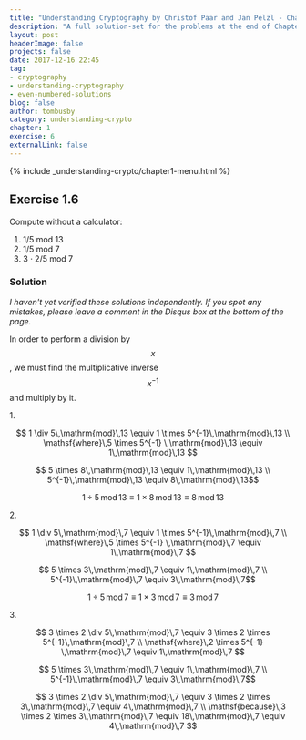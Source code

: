 ```yaml
---
title: "Understanding Cryptography by Christof Paar and Jan Pelzl - Chapter 1 Solutions - Ex1.6"
description: "A full solution-set for the problems at the end of Chapter 1 of Understanding Cryptography"
layout: post
headerImage: false
projects: false
date: 2017-12-16 22:45
tag:
- cryptography
- understanding-cryptography
- even-numbered-solutions
blog: false
author: tombusby
category: understanding-crypto
chapter: 1
exercise: 6
externalLink: false
---
```


{% include _understanding-crypto/chapter1-menu.html %}

## Exercise 1.6

Compute without a calculator:

1. 1/5 mod 13
2. 1/5 mod 7
3. 3 · 2/5 mod 7

### Solution

*I haven't yet verified these solutions independently. If you spot any mistakes, please leave a comment in the Disqus box at the bottom of the page.*

In order to perform a division by $$x$$, we must find the multiplicative inverse $$x^{-1}$$ and multiply by it.

1\.

$$
1 \div 5\,\mathrm{mod}\,13 \equiv 1 \times 5^{-1}\,\mathrm{mod}\,13 \\
\mathsf{where}\,5 \times 5^{-1} \,\mathrm{mod}\,13 \equiv 1\,\mathrm{mod}\,13
$$

$$ 5 \times 8\,\mathrm{mod}\,13 \equiv 1\,\mathrm{mod}\,13 \\ 5^{-1}\,\mathrm{mod}\,13 \equiv 8\,\mathrm{mod}\,13$$

$$ 1 \div 5\,\mathrm{mod}\,13 \equiv 1 \times 8\,\mathrm{mod}\,13 \equiv 8\,\mathrm{mod}\,13 $$

2\.

$$
1 \div 5\,\mathrm{mod}\,7 \equiv 1 \times 5^{-1}\,\mathrm{mod}\,7 \\
\mathsf{where}\,5 \times 5^{-1} \,\mathrm{mod}\,7 \equiv 1\,\mathrm{mod}\,7
$$

$$ 5 \times 3\,\mathrm{mod}\,7 \equiv 1\,\mathrm{mod}\,7 \\ 5^{-1}\,\mathrm{mod}\,7 \equiv 3\,\mathrm{mod}\,7$$

$$ 1 \div 5\,\mathrm{mod}\,7 \equiv 1 \times 3\,\mathrm{mod}\,7 \equiv 3\,\mathrm{mod}\,7 $$

3\.

$$
3 \times 2 \div 5\,\mathrm{mod}\,7 \equiv 3 \times 2 \times 5^{-1}\,\mathrm{mod}\,7 \\
\mathsf{where}\,2 \times 5^{-1} \,\mathrm{mod}\,7 \equiv 1\,\mathrm{mod}\,7
$$

$$ 5 \times 3\,\mathrm{mod}\,7 \equiv 1\,\mathrm{mod}\,7 \\ 5^{-1}\,\mathrm{mod}\,7 \equiv 3\,\mathrm{mod}\,7$$

$$
3 \times 2 \div 5\,\mathrm{mod}\,7 \equiv 3 \times 2 \times 3\,\mathrm{mod}\,7 \equiv 4\,\mathrm{mod}\,7 \\
\mathsf{because}\,3 \times 2 \times 3\,\mathrm{mod}\,7 \equiv 18\,\mathrm{mod}\,7 \equiv 4\,\mathrm{mod}\,7
$$
